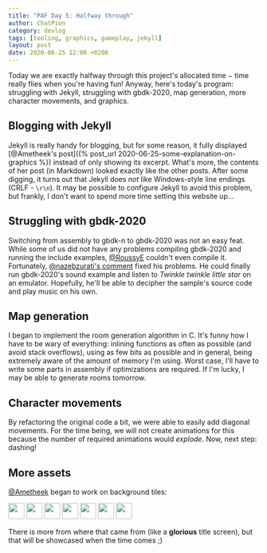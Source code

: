 ```yaml
--- 
title: "PAF Day 5: Halfway through"
author: ChatPion 
category: devlog 
tags: [tooling, graphics, gameplay, jekyll] 
layout: post 
date: 2020-06-25 12:00 +0200
---
```


Today we are exactly halfway through this project's allocated time − time
really flies when you're having fun! Anyway, here's today's program: struggling
with Jekyll, struggling with gbdk-2020, map generation, more character
movements, and graphics.

## Blogging with Jekyll

Jekyll is really handy for blogging, but for some reason, it fully displayed
[@Ametheek's post]({% post_url 2020-06-25-some-explanation-on-graphics %})
instead of only showing its excerpt. What's more, the contents of her post (in
Markdown) looked exactly like the other posts. After some digging, it turns out
that Jekyll does _not_ like Windows-style line endings (CRLF - `\r\n`).
It may be possible to configure Jekyll to avoid this problem, but frankly, I
don't want to spend more time setting this website up...

## Struggling with gbdk-2020

Switching from assembly to gbdk-n to gbdk-2020 was not an easy feat. While some
of us did not have any problems compiling gbdk-2020 and running the include
examples, [@RoussyE](https://github.com/RoussyE) couldn't even compile it.
Fortunately, [@nazebzurati's
comment](https://github.com/Zal0/gbdk-2020/issues/28#issuecomment-649496832)
fixed his problems. He could finally run gbdk-2020's sound example and listen to
_Twinkle twinkle little star_ on an emulator. Hopefully, he'll be able to
decipher the sample's source code and play music on his own.

## Map generation

I began to implement the room generation algorithm in C. It's funny how I have
to be wary of everything: inlining functions as often as possible (and avoid
stack overflows), using as few bits as possible and in general, being 
extremely aware of the amount of memory I'm using. Worst case, I'll have 
to write some parts in assembly if optimizations are required. If I'm lucky, 
I may be able to generate rooms tomorrow.

## Character movements

By refactoring the original code a bit, we were able to easily add diagonal
movements. For the time being, we will not create animations for this because
the number of required animations would _explode_. Now, next step: dashing!

## More assets

[@Ametheek](https://github.com/Ametheek) began to work on background tiles:

<img src="/gboi-kirby/assets/img/background/ground.png" width="32"  /> 
<img src="/gboi-kirby/assets/img/background/hole.png" width="32"  /> 
<img src="/gboi-kirby/assets/img/background/pikes.png" width="32"  /> 
<img src="/gboi-kirby/assets/img/background/stone.png" width="32"  /> 
<img src="/gboi-kirby/assets/img/background/wall_0.png" width="32"  /> 
<img src="/gboi-kirby/assets/img/background/wall_1.png" width="32"  /> 
<img src="/gboi-kirby/assets/img/background/wall_2.png" width="32"  /> 

There is more from where that came from (like a **glorious** title screen), but
that will be showcased when the time comes ;)
